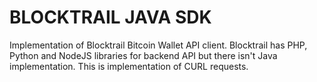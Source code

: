 # BLOCKTRAIL JAVA SDK

Implementation of Blocktrail Bitcoin Wallet API client. Blocktrail has PHP, Python and NodeJS libraries for backend API but there isn't Java implementation. This is implementation of CURL requests.




